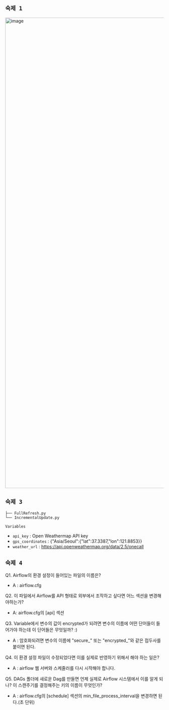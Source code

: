 ## `숙제 1`
<img width="1494" alt="image" src="https://user-images.githubusercontent.com/95852887/232301071-52423cc2-7236-4ceb-8c0f-795448bb5b56.png">

## `숙제 3`
```
├── FullRefresh.py
└── IncrementalUpdate.py
```
`Variables`
- `api_key` : Open Weathermap API key
- `gps_coordinates` : {"Asia/Seoul":{"lat":37.3387,"lon":121.8853}}
- `weather_url` : https://api.openweathermap.org/data/2.5/onecall


## `숙제 4`
Q1. Airflow의 환경 설정이 들어있는 파일의 이름은?
 - A : airflow.cfg

Q2. 이 파일에서 Airflow를 API 형태로 외부에서 조작하고 싶다면 어느 섹션을
변경해야하는가?
 - A: airflow.cfg의 \[api\] 섹션

Q3. Variable에서 변수의 값이 encrypted가 되려면 변수의 이름에 어떤 단어들이
들어가야 하는데 이 단어들은 무엇일까? :)
 - A : 암호화되려면 변수의 이름에 "secure_" 또는 "encrypted_"와 같은 접두사를 붙이면 된다.

Q4. 이 환경 설정 파일이 수정되었다면 이를 실제로 반영하기 위해서 해야 하는
일은?
 - A : airflow 웹 서버와 스케줄러를 다시 시작해야 합니다.

Q5. DAGs 폴더에 새로운 Dag를 만들면 언제 실제로 Airflow 시스템에서 이를 알게
되나? 이 스캔주기를 결정해주는 키의 이름이 무엇인가?
 - A : airflow.cfg의 \[schedule\] 섹션의 min_file_process_interval을 변경하면 된다.(초 단위)
